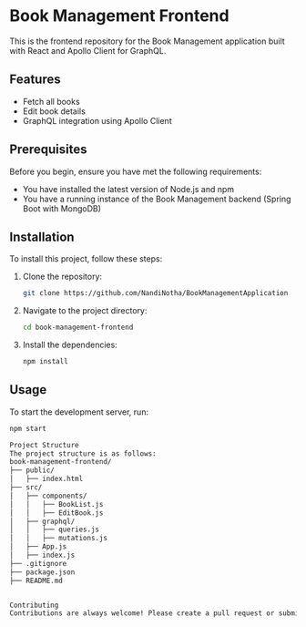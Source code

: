 # Book Management Frontend

This is the frontend repository for the Book Management application built with React and Apollo Client for GraphQL.

## Features

- Fetch all books
- Edit book details
- GraphQL integration using Apollo Client

## Prerequisites

Before you begin, ensure you have met the following requirements:

- You have installed the latest version of Node.js and npm
- You have a running instance of the Book Management backend (Spring Boot with MongoDB)

## Installation

To install this project, follow these steps:

1. Clone the repository:
    ```bash
    git clone https://github.com/NandiNotha/BookManagementApplication
    ```

2. Navigate to the project directory:
    ```bash
    cd book-management-frontend
    ```

3. Install the dependencies:
    ```bash
    npm install
    ```

## Usage

To start the development server, run:

```bash
npm start

Project Structure
The project structure is as follows:
book-management-frontend/
├── public/
│   ├── index.html
├── src/
│   ├── components/
│   │   ├── BookList.js
│   │   ├── EditBook.js
│   ├── graphql/
│   │   ├── queries.js
│   │   ├── mutations.js
│   ├── App.js
│   ├── index.js
├── .gitignore
├── package.json
├── README.md


Contributing
Contributions are always welcome! Please create a pull request or submit an issue for any improvements or suggestions.
